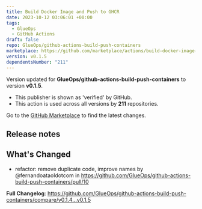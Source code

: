```yaml
---
title: Build Docker Image and Push to GHCR
date: 2023-10-12 03:06:01 +00:00
tags:
  - GlueOps
  - GitHub Actions
draft: false
repo: GlueOps/github-actions-build-push-containers
marketplace: https://github.com/marketplace/actions/build-docker-image-and-push-to-ghcr
version: v0.1.5
dependentsNumber: "211"
---
```



Version updated for **GlueOps/github-actions-build-push-containers** to version **v0.1.5**.
- This publisher is shown as 'verified' by GitHub.
- This action is used across all versions by **211** repositories.

Go to the [GitHub Marketplace](https://github.com/marketplace/actions/build-docker-image-and-push-to-ghcr) to find the latest changes.

## Release notes

## What's Changed
* refactor: remove duplicate code, improve names by @fernandoataoldotcom in https://github.com/GlueOps/github-actions-build-push-containers/pull/10


**Full Changelog**: https://github.com/GlueOps/github-actions-build-push-containers/compare/v0.1.4...v0.1.5
